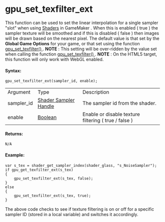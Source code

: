 # gpu_set_texfilter_ext

This function can be used to set the linear interpolation for a single
sampler "slot" when using
[Shaders](../../Asset_Management/Shaders/Shaders) in GameMaker .
When this is enabled ( true ) the sampler texture will be smoothed and
if this is disabled ( false ) then images will be drawn based on the
nearest pixel. The default value is that set by the **Global Game
Options** for your game, or that set using the function [
gpu_set_texfilter() ](gpu_set_texfilter) . **NOTE** : This setting
will be over-ridden by the value set when calling the function [
gpu_set_texfilter() ](gpu_set_texfilter) . **NOTE** : On the HTML5
target, this function will only work with WebGL enabled.

#### Syntax:

``` gml
gpu_set_texfilter_ext(sampler_id, enable);
```

|            |                                                                                                                                  |                                                          |
|------------|----------------------------------------------------------------------------------------------------------------------------------|----------------------------------------------------------|
| Argument   | Type                                                                                                                             | Description                                              |
| sampler_id |  [Shader Sampler Handle](../../../../../GameMaker_Language/GML_Reference/Asset_Management/Shaders/shader_get_sampler_index)  | The sampler id from the shader.                          |
| enable     |  [Boolean](../../../../../GameMaker_Language/GML_Overview/Data_Types)                                                        | Enable or disable texture filtering ( true / false )     |

#### Returns:

``` gml
N/A
```

#### Example:

``` gml
var s_tex = shader_get_sampler_index(shader_glass, "s_NoiseSampler");
if gpu_get_texfilter_ext(s_tex)
{
    gpu_set_texfilter_ext(s_tex, false);
}
else
{
    gpu_set_texfilter_ext(s_tex, true);
}
```

The above code checks to see if texture filtering is on or off for a
specific sampler ID (stored in a local variable) and switches it
accordingly.
